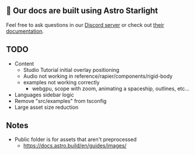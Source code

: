 ## 👀 Our docs are built using Astro Starlight

Feel free to ask questions in our [Discord server](https://discord.gg/EqUBCfCaGm) or check out [their documentation](https://starlight.astro.build/).

## TODO

- Content
  - Studio Tutorial initial overlay positioning
  - Audio not working in reference/rapier/components/rigid-body
  - examples not working correctly
    - webgpu, scope with zoom, animating a spaceship, outlines, etc...
- Languages sidebar logic
- Remove "src/examples" from tsconfig
- Large asset size reduction

## Notes

- Public folder is for assets that aren't preprocessed
  - https://docs.astro.build/en/guides/images/

